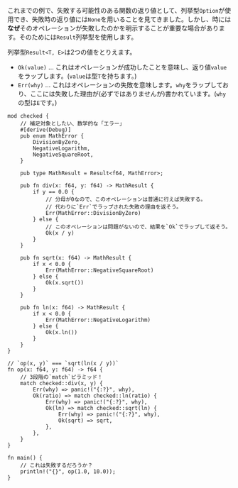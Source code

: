 <!-- We've seen that the `Option` enum can be used as a return value from functions
that may fail, where `None` can be returned to indicate failure. However,
sometimes it is important to express *why* an operation failed. To do this we
have the `Result` enum. -->
これまでの例で、失敗する可能性のある関数の返り値として、列挙型`Option`が使用でき、失敗時の返り値には`None`を用いることを見てきました。しかし、時には**なぜ**そのオペレーションが失敗したのかを明示することが重要な場合があります。そのためには`Result`列挙型を使用します。

<!-- The `Result<T, E>` enum has two variants: -->
列挙型`Result<T, E>`は2つの値をとりえます。

<!-- * `Ok(value)` which indicates that the operation succeeded, and wraps the
  `value` returned by the operation. (`value` has type `T`)
* `Err(why)`, which indicates that the operation failed, and wraps `why`,
  which (hopefully) explains the cause of the failure. (`why` has type `E`) -->
* `Ok(value)` ... これはオペレーションが成功したことを意味し、返り値`value`をラップします。(`value`は型`T`を持ちます。)
* `Err(why)` ... これはオペレーションの失敗を意味します。`why`をラップしており、ここには失敗した理由が(必ずではありませんが)書かれています。(`why`の型は`E`です。)

``` rust,editable
mod checked {
    // 補足対象としたい、数学的な「エラー」
    #[derive(Debug)]
    pub enum MathError {
        DivisionByZero,
        NegativeLogarithm,
        NegativeSquareRoot,
    }

    pub type MathResult = Result<f64, MathError>;

    pub fn div(x: f64, y: f64) -> MathResult {
        if y == 0.0 {
            // 分母が0なので、このオペレーションは普通に行えば失敗する。
            // 代わりに`Err`でラップされた失敗の理由を返そう。
            Err(MathError::DivisionByZero)
        } else {
            // このオペレーションは問題がないので、結果を`Ok`でラップして返そう。
            Ok(x / y)
        }
    }

    pub fn sqrt(x: f64) -> MathResult {
        if x < 0.0 {
            Err(MathError::NegativeSquareRoot)
        } else {
            Ok(x.sqrt())
        }
    }

    pub fn ln(x: f64) -> MathResult {
        if x < 0.0 {
            Err(MathError::NegativeLogarithm)
        } else {
            Ok(x.ln())
        }
    }
}

// `op(x, y)` === `sqrt(ln(x / y))`
fn op(x: f64, y: f64) -> f64 {
    // 3段階の`match`ピラミッド！
    match checked::div(x, y) {
        Err(why) => panic!("{:?}", why),
        Ok(ratio) => match checked::ln(ratio) {
            Err(why) => panic!("{:?}", why),
            Ok(ln) => match checked::sqrt(ln) {
                Err(why) => panic!("{:?}", why),
                Ok(sqrt) => sqrt,
            },
        },
    }
}

fn main() {
    // これは失敗するだろうか？
    println!("{}", op(1.0, 10.0));
}

```
